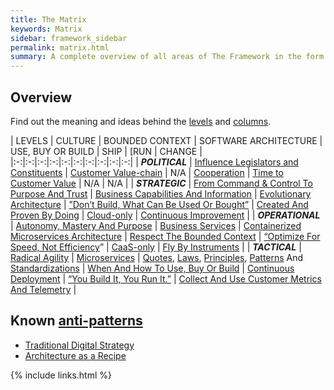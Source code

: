 ```yaml
---
title: The Matrix
keywords: Matrix
sidebar: framework_sidebar
permalink: matrix.html
summary: A complete overview of all areas of The Framework in the form of a matrix.
---
```


## Overview
Find out the meaning and ideas behind the [levels](levels.html) and [columns](columns.html).

| LEVELS  | CULTURE  | BOUNDED CONTEXT  | SOFTWARE ARCHITECTURE  | USE, BUY OR BUILD  | SHIP  | [RUN  | CHANGE  |
|:-:|:-:|:-:|:-:|:-:|:-:|:-:|:-:|:-:|:-:|
| ***POLITICAL***  | [Influence Legislators and Constituents](influence-legislators-and-constituents.md)  | [Customer Value-chain](customer-value-chain.md)  | N/A  | [Cooperation](cooperation.md)  | [Time to Customer Value](time-to-customer-value.md)  | N/A | N/A |
| ***STRATEGIC***  | [From Command & Control To Purpose And Trust](from-command-control-to-purpose-and-trust.md)  | [Business Capabilities And Information](business-capabilities-and-information.md)  | [Evolutionary Architecture](evolutionary-architecture.md)  | [”Don’t Build, What Can Be Used Or Bought”](dont-build-what-can-be-used-or-bought.md)  | [Created And Proven By Doing](created-and-proven-by-doing.md)  | [Cloud-only](cloud-only.md)  | [Continuous Improvement](continuous-improvement.md)  |
| ***OPERATIONAL***  | [Autonomy, Mastery And Purpose](autonomy-mastery-and-purpose.md)  | [Business Services](business-services.md)  | [Containerized Microservices Architecture](containerized-microservices-architecture.md)  | [Respect The Bounded Context](respect-the-bounded-context.md)  | [“Optimize For Speed, Not Efficiency](optimize-for-speed-not-efficiency.md)”  | [CaaS-only](caas-only.md)  | [Fly By Instruments](fly-by-instruments.md)  |
| ***TACTICAL***  | [Radical Agility](radical-agility.md)  | [Microservices](microservices.md)  | [Quotes](quotes.md), [Laws](laws.md), [Principles](principles.md), [Patterns](patterns.md) And [Standardizations](standardizations.md)  | [When And How To Use, Buy Or Build](when-and-how-to-use-buy-or-build.md)  | [Continuous Deployment](continuous-deployment.md)  | [“You Build It, You Run It.”](you-build-it-you-run-it.md)  | [Collect And Use Customer Metrics And Telemetry](collect-and-use-customer-metrics-and-telemetry.md)  |

## Known [anti-patterns](http://martinfowler.com/bliki/AntiPattern.html)
* [Traditional Digital Strategy](https://www.thoughtworks.com/insights/blog/digital-strategy-dead)
* [Architecture as a Recipe](http://doveltech.com/innovation/the-beginning-of-the-end-for-enterprise-architecture-frameworks/)


{% include links.html %}
